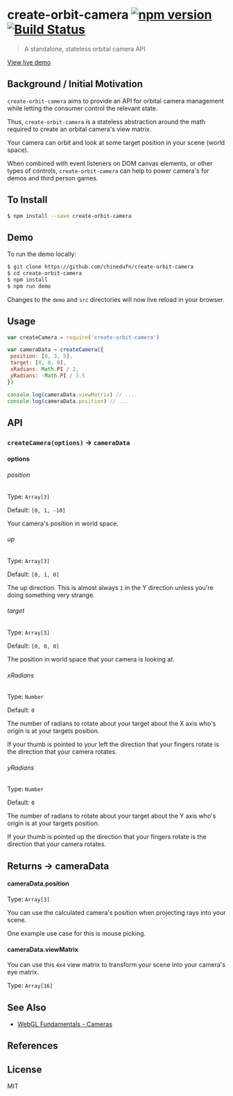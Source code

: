 create-orbit-camera [![npm version](https://badge.fury.io/js/create-orbit-camera.svg)](http://badge.fury.io/js/create-orbit-camera) [![Build Status](https://travis-ci.org/chinedufn/create-orbit-camera.svg?branch=master)](https://travis-ci.org/chinedufn/create-orbit-camera)
===============

> A standalone, stateless orbital camera API

[View live demo](http://chinedufn.github.io/create-orbit-camera/)

## Background / Initial Motivation

`create-orbit-camera` aims to provide an API for orbital camera management while letting the consumer control the relevant state.

Thus, `create-orbit-camera` is a stateless abstraction around the math required to create an orbital camera's view matrix.

Your camera can orbit and look at some target position in your scene (world space).

When combined with event listeners on DOM canvas elements, or other types of controls, `create-orbit-camera` can help to power
camera's for demos and third person games.

## To Install

```sh
$ npm install --save create-orbit-camera
```

## Demo

To run the demo locally:

```sh
$ git clone https://github.com/chinedufn/create-orbit-camera
$ cd create-orbit-camera
$ npm install
$ npm run demo
```

Changes to the `demo` and `src` directories will now live reload in your browser.

## Usage

```js
var createCamera = require('create-orbit-camera')

var cameraData = createCamera({
 position: [0, 3, 5],
 target: [0, 0, 0],
 xRadians: Math.PI / 2,
 yRadians: -Math.PI / 3.5
})

console.log(cameraData.viewMatrix) // ...
console.log(cameraData.position) // ...
```

## API

### `createCamera(options)` -> `cameraData`

#### options

###### position

Type: `Array[3]`

Default: `[0, 1, -10]`

Your camera's position in world space.

###### up

Type: `Array[3]`

Default: `[0, 1, 0]`

The up direction. This is almost always `1` in the Y direction unless you're doing something very strange.

###### target

Type: `Array[3]`

Default: `[0, 0, 0]`

The position in world space that your camera is looking at.

###### xRadians

Type: `Number`

Default: `0`

The number of radians to rotate about your target about the X axis who's origin is at your targets position.

If your thumb is pointed to your left the direction that your fingers rotate is the direction that your camera rotates.

###### yRadians

Type: `Number`

Default: `0`

The number of radians to rotate about your target about the Y axis who's origin is at your targets position.

If your thumb is pointed up the direction that your fingers rotate is the direction that your camera rotates.

## Returns -> cameraData

#### cameraData.position

Type: `Array[3]`

You can use the calculated camera's position when projecting rays into your scene.

One example use case for this is mouse picking.

#### cameraData.viewMatrix

You can use this `4x4` view matrix to transform your scene into your camera's eye matrix.

Type: `Array[16]`

## See Also

- [WebGL Fundamentals - Cameras](http://webglfundamentals.org/webgl/lessons/webgl-3d-camera.html)

## References

## License

MIT
